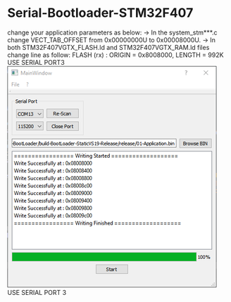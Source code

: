 # Serial-Bootloader-STM32F407
change your application parameters as below:  -> In the system_stm***.c change VECT_TAB_OFFSET from 0x00000000U to 0x00008000U.  -> In both STM32F407VGTX_FLASH.ld and STM32F407VGTX_RAM.ld files change line as follow:  FLASH    (rx)    : ORIGIN = 0x8008000,   LENGTH = 992K
USE SERIAL PORT3
![img](https://github.com/MahmoodShabanifard/Serial-Bootloader-STM32F407/blob/main/img2.png)
USE SERIAL PORT 3
